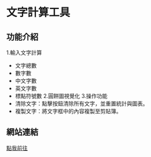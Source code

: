 # 文字計算工具

## 功能介紹
1.輸入文字計算
- 文字總數
- 數字數
- 中文字數
- 英文字數
- 標點符號數
2.圓餅圖視覺化
3.操作功能
- 清除文字：點擊按鈕清除所有文字，並重置統計與圖表。
- 複製文字：將文字框中的內容複製至剪貼簿。

## 網站連結
[點我前往](https://jerrylee00125.github.io/wordcount/)



